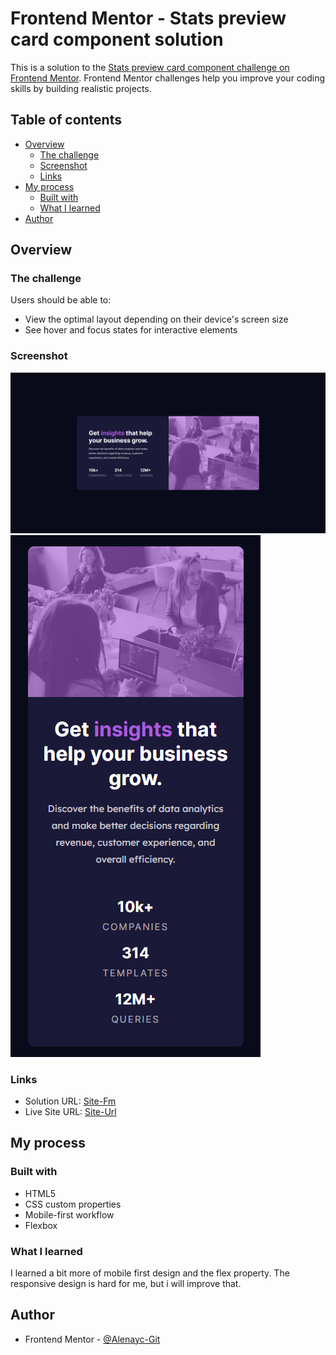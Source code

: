 # Frontend Mentor - Stats preview card component solution

This is a solution to the [Stats preview card component challenge on Frontend Mentor](https://www.frontendmentor.io/challenges/stats-preview-card-component-8JqbgoU62). Frontend Mentor challenges help you improve your coding skills by building realistic projects. 

## Table of contents

- [Overview](#overview)
  - [The challenge](#the-challenge)
  - [Screenshot](#screenshot)
  - [Links](#links)
- [My process](#my-process)
  - [Built with](#built-with)
  - [What I learned](#what-i-learned)
- [Author](#author)



## Overview

### The challenge

Users should be able to:

- View the optimal layout depending on their device's screen size
- See hover and focus states for interactive elements

### Screenshot

![Desktop](./design/Desktop.png)
![Mobile](./design/Mobile.png)

### Links

- Solution URL: [Site-Fm](https://www.frontendmentor.io/solutions/stats-preview-card-with-flexbox-EipDuq317o)
- Live Site URL: [Site-Url](https://statsprevcardcomponentfm.netlify.app/)

## My process

### Built with

- HTML5
- CSS custom properties
- Mobile-first workflow
- Flexbox


### What I learned

I learned a bit more of mobile first design and the flex property. The responsive design is hard for me, but i will improve that.


## Author

- Frontend Mentor - [@Alenayc-Git](https://www.frontendmentor.io/profile/Alenayc-Git)